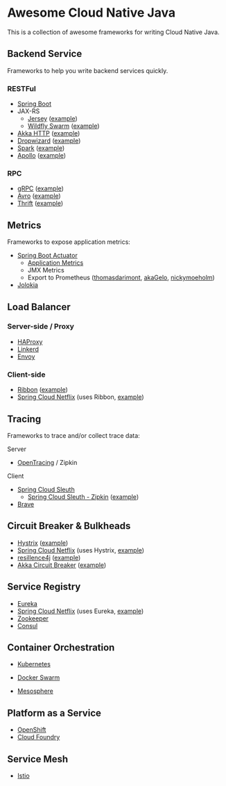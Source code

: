 # Awesome Cloud Native Java

This is a collection of awesome frameworks for writing Cloud Native Java.

## Backend Service

Frameworks to help you write backend services quickly.

### RESTFul

* [Spring Boot](https://spring.io/guides/gs/rest-service/)
* JAX-RS
  * [Jersey](https://jersey.github.io/) \([example](https://jersey.github.io/documentation/latest/jaxrs-resources.html)\)
  * [Wildfly Swarm](http://wildfly-swarm.io/) \([example](https://github.com/wildfly-swarm/wildfly-swarm-examples/tree/master/jaxrs/jaxrs-cdi)\)
* [Akka HTTP](http://doc.akka.io/docs/akka-http/current/scala/http/) \([example](http://doc.akka.io/docs/akka-http/current/scala/http/routing-dsl/index.html)\)
* [Dropwizard](http://www.dropwizard.io/) \([example](http://www.dropwizard.io/1.1.0/docs/getting-started.html#creating-a-resource-class)\)
* [Spark](http://sparkjava.com/) \([example](http://sparkjava.com/)\)
* [Apollo](https://github.com/spotify/apollo) \([example](https://github.com/spotify/apollo/tree/master/examples/calculator)\)

### RPC

* [gRPC](https://github.com/grpc/grpc-java) \([example](https://github.com/grpc/grpc-java/tree/master/examples/src/main/java/io/grpc/examples/helloworld)\)
* [Avro](http://avro.apache.org/) \([example](https://github.com/phunt/avro-rpc-quickstart)\)
* [Thrift](https://thrift.apache.org/) \([example](https://thrift.apache.org/tutorial/java)\)

## Metrics

Frameworks to expose application metrics:

* [Spring Boot Actuator](https://github.com/spring-projects/spring-boot/tree/master/spring-boot-actuator)
  * [Application Metrics](https://docs.spring.io/spring-boot/docs/current/reference/html/production-ready-metrics.html)
  * JMX Metrics
  * Export to Prometheus \([thomasdarimont](https://github.com/thomasdarimont/prometheus-spring-boot-starter), [akaGelo](https://github.com/akaGelo/spring-boot-starter-prometheus), [nickymoeholm](https://github.com/nickymoelholm/prometheus-spring-boot-starter)\)
* [Jolokia](https://jolokia.org/)

## Load Balancer

### Server-side / Proxy

* [HAProxy](http://www.haproxy.org/)
* [Linkerd](https://linkerd.io/)
* [Envoy](https://github.com/lyft/envoy)

### Client-side

* [Ribbon](https://github.com/Netflix/ribbon) \([example](https://github.com/Netflix/ribbon/tree/master/ribbon-examples)\)
* [Spring Cloud Netflix](https://github.com/spring-cloud/spring-cloud-netflix) \(uses Ribbon, [example](https://spring.io/guides/gs/client-side-load-balancing/)\)

## Tracing

Frameworks to trace and/or collect trace data:

Server

* [OpenTracing](http://opentracing.io/) / Zipkin

Client

* [Spring Cloud Sleuth](https://cloud.spring.io/spring-cloud-sleuth/)
  * [Spring Cloud Sleuth - Zipkin](https://github.com/spring-cloud/spring-cloud-sleuth/tree/master/spring-cloud-sleuth-zipkin) \([example](https://spring.io/blog/2016/02/15/distributed-tracing-with-spring-cloud-sleuth-and-spring-cloud-zipkin)\)
* [Brave](https://github.com/openzipkin/brave)

## Circuit Breaker & Bulkheads

* [Hystrix](https://github.com/Netflix/Hystrix) \([example](https://github.com/Netflix/Hystrix/tree/master/hystrix-examples/src/main/java/com/netflix/hystrix/examples/basic)\)
* [Spring Cloud Netflix](https://github.com/spring-cloud/spring-cloud-netflix) \(uses Hystrix, [example](https://spring.io/guides/gs/circuit-breaker/)\)
* [resillence4j](https://github.com/resilience4j/resilience4j) \([example](https://github.com/resilience4j/resilience4j#circuitbreaker-retry-and-fallback)\)
* [Akka Circuit Breaker](http://doc.akka.io/docs/akka/current/scala/common/circuitbreaker.html) \([example](http://doc.akka.io/docs/akka/current/scala/common/circuitbreaker.html#java)\)

## Service Registry

* [Eureka](https://github.com/Netflix/eureka)
* [Spring Cloud Netflix](https://github.com/spring-cloud/spring-cloud-netflix) \(uses Eureka, [example](https://spring.io/guides/gs/service-registration-and-discovery/)\)
* [Zookeeper](https://zookeeper.apache.org/)
* [Consul](https://www.consul.io/)

## Container Orchestration

* [Kubernetes](https://www.gitbook.com/book/saturnism/cloud-native-java-awesome/edit#)

* [Docker Swarm](https://docs.docker.com/engine/swarm/)

* [Mesosphere](https://dcos.io/)

## Platform as a Service

* [OpenShift](https://www.openshift.org/)
* [Cloud Foundry](https://www.cloudfoundry.org/)

## Service Mesh

* [Istio](https://istio.io/)



